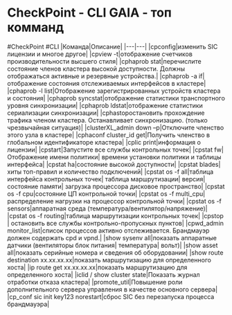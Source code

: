 # CheckPoint - CLI GAIA - топ комманд
#CheckPoint #CLI 
|Команда|Описание|
|---|---|
|cpconfig|изменить SIC лицензии и многое другое|
|cpview -t|отображение счетчиков производительности высшего стиля|
|cphaprob stat|перечислите состояние членов кластера высокой доступности. Должны отображаться активные и резервные устройства.|
|cphaprob -a if|отображение состояния отслеживаемых интерфейсов в кластере|
|cphaprob -l list|Отображение зарегистрированных устройств кластера и состояния|
|cphaprob syncstat|отображение статистики транспортного уровня синхронизации|
|cphaprob ldstat|отображение статистики сериализации синхронизации|
|cphastopостановить прохождение трафика членом кластера. Останавливает синхронизацию. (только чрезвычайная ситуация)|
|clusterXL_admin down –p|Отключите членство этого узла в кластере|
|cphaconf cluster_id get|Получить членство в глобальном идентификаторе кластера|
|cplic print|информация о лицензии|
|cpstart|Запустите все службы контрольных точек|
|cpstat fw|Отображение имени политики| времени установки политики и таблицы интерфейса|
|cpstat ha|состояние высокой доступности|
|cpstat blades|хиты топ-правил и количество подключений|
|cpstat os -f all|таблица интерфейса контрольных точек| таблица маршрутизации| версия| состояние памяти| загрузка процессора дисковое пространство|
|cpstat os -f cpu|состояние ЦП контрольной точки|
|cpstat os -f multi_cpu|распределение нагрузки на процессор контрольной точки|
|cpstat os -f sensors|аппаратная среда (температура/вентилятор/напряжение)|
|cpstat os -f routing|таблица маршрутизации контрольных точек|
|cpstop | остановить все службы контрольно-пропускных пунктов|
|cpwd_admin monitor_list|список процессов активно отслеживается. Брандмауэр должен содержать cpd и vpnd.|
|show sysenv all|показать аппаратные датчики (вентиляторы блок питания| температура| вольт)|
|show asset all|показать серийные номера и сведения об оборудовании|
|show route destination xx.xx.xx.xx|показать маршрутизацию для определенного хоста|
|ip route get xx.xx.xx.xx|показать маршрутизацию для определенного хоста|
|iclid / show cluster state|Показать журнал отработки отказа кластера|
|promote_util|Повышение роли дополнительного сервера управления в качестве основного сервера|
|cp_conf sic init key123 norestart|сброс SIC без перезапуска процесса брандмауэра|






























